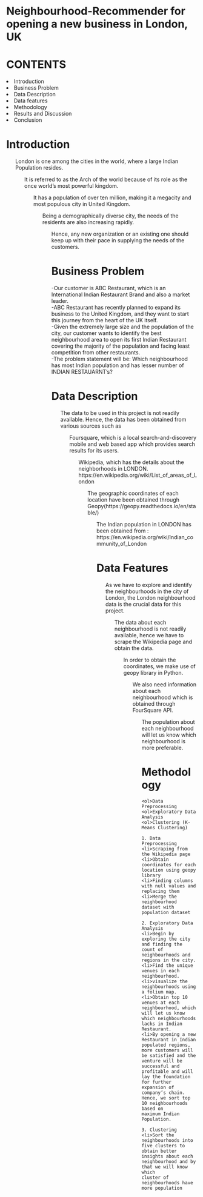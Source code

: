 # Neighbourhood-Recommender for opening a new business in London, UK

# CONTENTS
<li>Introduction<br>
<li>Business Problem<br>
<li>Data Description<br>
<li>Data features<br>
<li>Methodology<br>
<li>Results and Discussion<br>
<li>Conclusion<br>

# Introduction
<ol>London is one among the cities in the world, where a large Indian Population resides.<br>
<ol>It is referred to as  the Arch of the world because of its role as the once world’s most powerful kingdom.<br>
<ol>It has a population of over ten million, making it a megacity and most populous city in United Kingdom.<br>
<ol>Being a demographically diverse city, the needs of the residents are also increasing rapidly.<br>
<ol>Hence, any new organization or an existing one should keep up with their pace in supplying the needs of the customers.<br>

# Business Problem
-Our customer is ABC Restaurant, which is an International Indian Restaurant Brand and also a market leader. <br>
-ABC Restaurant has recently planned to expand its business to the United Kingdom, and they want to start this journey from the heart of the UK itself. <br>
-Given the extremely large size and the population of the city, our customer wants to identify the best neighbourhood area to open its first Indian Restaurant covering the majority of the population and facing least competition from other restaurants. <br>
-The problem statement will be: Which neighbourhood has most Indian population and has lesser number of INDIAN RESTAUARNT’s?<br>

# Data Description
<ol>The data to be used in this project is not readily available. Hence, the data has been obtained from various sources such as<br>
<ol>Foursquare, which is a local search-and-discovery mobile and web based app which provides search results for its users. <br>
<ol>Wikipedia, which has the details about the neighborhoods in LONDON. https://en.wikipedia.org/wiki/List_of_areas_of_London <br>
<ol>The geographic coordinates of each location have been obtained through Geopy(https://geopy.readthedocs.io/en/stable/) <br>
<ol>The Indian population in LONDON has been obtained from : https://en.wikipedia.org/wiki/Indian_community_of_London <br>

# Data Features
<ol>As we have to explore and identify the neighbourhoods in the city of London, the London neighbourhood data is the crucial data for this project. <br>
<ol>The data about each neighbourhood is not readily available, hence we have to scrape the Wikipedia page and obtain the data. <br>
<ol>In order to obtain the coordinates, we make use of geopy library in Python.<br>
<ol>We also need information about each neighbourhood which is  obtained through FourSquare API. <br>
<ol>The population about each neighbourhood will let us know which neighbourhood is more preferable. <br>

# Methodology
	<ol>Data Preprocessing
	<ol>Exploratory Data Analysis
 	<ol>Clustering (K-Means Clustering)

    1. Data Preprocessing
    <li>Scraping from the Wikipedia page
    <li>Obtain coordinates for each location using geopy library
    <li>Finding columns with null values and replacing them
    <li>Merge the neighbourhood dataset with population dataset
    
    2. Exploratory Data Analysis
    <li>Begin by exploring the city and finding the count of neighbourhoods and regions in the city. 
    <li>Find the unique venues in each neighbourhood. 
    <li>visualize the neighbourhoods using a folium map.
    <li>Obtain top 10 venues at each neighbourhood, which will let us know which neighbourhoods lacks in Indian Restaurant.
    <li>By opening a new Restaurant in Indian populated regions, more customers will be satisfied and the venture will be successful and         profitable and will lay the foundation for further expansion of company’s chain. Hence, we sort top 10 neighbourhoods based on           maximum Indian Population. 
    
    3. Clustering
    <li>Sort the neighbourhoods into five clusters to obtain better insights about each neighbourhood and by that we will know which            cluster of neighbourhoods have more population


